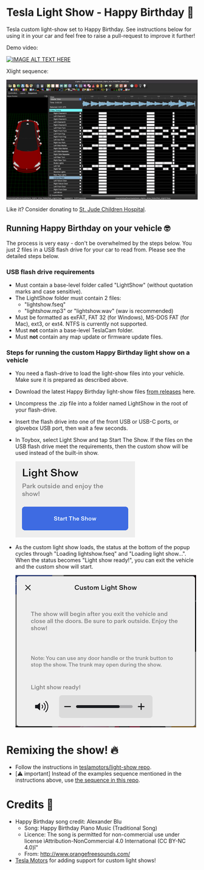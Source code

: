 # Tesla Light Show - Happy Birthday 🥳
Tesla custom light-show set to Happy Birthday. See instructions below for using it in your car and feel free to raise a pull-request to improve it further!

Demo video:

[![IMAGE ALT TEXT HERE](https://img.youtube.com/vi/OyA0XQSIbBw/0.jpg)](https://www.youtube.com/watch?v=OyA0XQSIbBw)

Xlight sequence:

<img src="/images/hbd_xlight.png?raw=true" width="1000" />

Like it? Consider donating to [St. Jude Children Hospital](https://www.stjude.org/donate).

## Running Happy Birthday on your vehicle 🤓
The process is very easy - don't be overwhelmed by the steps below. You just 2 files in a USB flash drive for your car to read from. Please see the detailed steps below.

### USB flash drive requirements
- Must contain a base-level folder called "LightShow" (without quotation marks and case sensitive).
- The LightShow folder must contain 2 files:
  - "lightshow.fseq"
  - "lightshow.mp3" or "lightshow.wav" (wav is recommended)
- Must be formatted as exFAT, FAT 32 (for Windows), MS-DOS FAT (for Mac), ext3, or ext4. NTFS is currently not supported.
- Must **not** contain a base-level TeslaCam folder.
- Must **not** contain any map update or firmware update files.

### Steps for running the custom Happy Birthday light show on a vehicle
- You need a flash-drive to load the light-show files into your vehicle. Make sure it is prepared as described above.
- Download the latest Happy Birthday light-show files [from releases](https://github.com/SidU/HBDTeslaLightShow/releases) here.
- Uncompress the .zip file into a folder named LightShow in the root of your flash-drive.
- Insert the flash drive into one of the front USB or USB-C ports, or glovebox USB port, then wait a few seconds.
- In Toybox, select Light Show and tap Start The Show. If the files on the USB flash drive meet the requirements, then the custom show will be used instead of the built-in show.

    <img src="/images/start_show_button.png?raw=true" width="315" />

- As the custom light show loads, the status at the bottom of the popup cycles through "Loading lightshow.fseq" and "Loading light show...". When the status becomes "Light show ready!", you can exit the vehicle and the custom show will start.

    <img src="/images/light_show_ready.png?raw=true" widtht="476" />

# Remixing the show! 🔥
- Follow the instructions in [teslamotors/light-show repo](https://github.com/teslamotors/light-show#getting-started-with-the-tesla-xlights-project-directory).
- [⚠️ important] Instead of the examples sequence mentioned in the instructions above, use [the sequence in this repo](https://github.com/SidU/HBDTeslaLightShow/tree/main/LightShow).

# Credits 🙏
* Happy Birthday song credit: Alexander Blu
  * Song: Happy Birthday Piano Music (Traditional Song) 
  * Licence: The song is permitted for non-commercial use under license ìAttribution-NonCommercial 4.0 International (CC BY-NC 4.0)î"
  * From: http://www.orangefreesounds.com/
* [Tesla Motors](https://github.com/teslamotors/light-show) for adding support for custom light shows!
